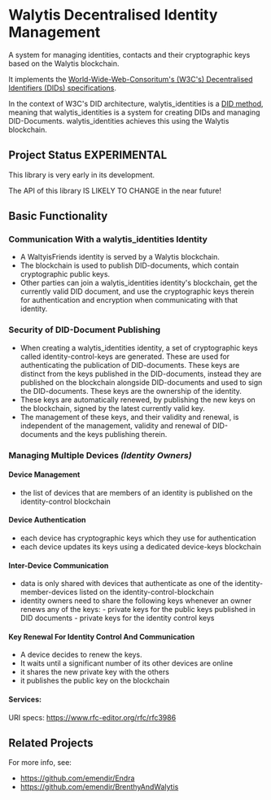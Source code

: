 # Walytis Decentralised Identity Management

A system for managing identities, contacts and their cryptographic keys based on the Walytis blockchain.

It implements the [World-Wide-Web-Consoritum's (W3C's) Decentralised Identifiers (DIDs) specifications](https://www.w3.org/TR/did-core/).

In the context of W3C's DID architecture, walytis_identities is a [DID method](https://www.w3.org/TR/did-core/#methods),
meaning that walytis_identities is a system for creating DIDs and managing DID-Documents.
walytis_identities achieves this using the Walytis blockchain.

## Project Status **EXPERIMENTAL**

This library is very early in its development.

The API of this library IS LIKELY TO CHANGE in the near future!

## Basic Functionality

### Communication With a walytis_identities Identity

- A WaltyisFriends identity is served by a Walytis blockchain.
- The blockchain is used to publish DID-documents, which contain cryptographic public keys.
- Other parties can join a walytis_identities identity's blockchain, get the currently valid DID document, and use the cryptographic keys therein for authentication and encryption when communicating with that identity.

### Security of DID-Document Publishing

- When creating a walytis_identities identity, a set of cryptographic keys called identity-control-keys are generated. These are used for authenticating the publication of DID-documents. These keys are distinct from the keys published in the DID-documents, instead they are published on the blockchain alongside DID-documents and used to sign the DID-documents. These keys are the ownership of the identity.
- These keys are automatically renewed, by publishing the new keys on the blockchain, signed by the latest currently valid key.
- The management of these keys, and their validity and renewal, is independent of the management, validity and renewal of DID-documents and the keys publishing therein.

### Managing Multiple Devices _(Identity Owners)_

#### Device Management

- the list of devices that are members of an identity is published on the identity-control blockchain

#### Device Authentication

- each device has cryptographic keys which they use for authentication
- each device updates its keys using a dedicated device-keys blockchain

#### Inter-Device Communication

- data is only shared with devices that authenticate as one of the identity-member-devices listed on the identity-control-blockchain
- identity owners need to share the following keys whenever an owner renews any of the keys: - private keys for the public keys published in DID documents - private keys for the identity control keys

#### Key Renewal For Identity Control And Communication

- A device decides to renew the keys.
- It waits until a significant number of its other devices are online
- it shares the new private key with the others
- it publishes the public key on the blockchain

#### Services:

URI specs: https://www.rfc-editor.org/rfc/rfc3986

## Related Projects

For more info, see:

- https://github.com/emendir/Endra
- https://github.com/emendir/BrenthyAndWalytis
